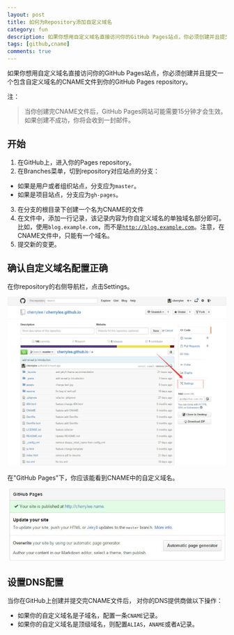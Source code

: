 ```yaml
---
layout: post
title: 如何为Repository添加自定义域名
category: fun
description: 如果你想用自定义域名直接访问你的GitHub Pages站点，你必须创建并且提交一个包含自定义域名的CNAME文件到你的GitHub Pages repository。
tags: [github,cname]
comments: true
---
```


如果你想用自定义域名直接访问你的GitHub Pages站点，你必须创建并且提交一个包含自定义域名的CNAME文件到你的GitHub Pages repository。

注：

> 当你创建完CNAME文件后，GitHub Pages网站可能需要15分钟才会生效。如果创建不成功，你将会收到一封邮件。

## 开始

1. 在GitHub上，进入你的Pages repository。
2. 在Branches菜单，切到repository对应站点的分支：
  - 如果是用户或者组织站点，分支应为<code>master</code>。
  - 如果是项目站点，分支应为<code>gh-pages</code>。
3. 在分支的根目录下创建一个名为CNAME的文件
4. 在文件中，添加一行记录，该记录内容为你自定义域名的单独域名部分即可。比如，使用<code>blog.example.com</code>，而不是<code>http://blog.example.com</code>。注意，在CNAME文件中，只能有一个域名。
5. 提交新的变更。

## 确认自定义域名配置正确

在你repository的右侧导航栏，点击Settings。

<p class="picture"><img alt="" src="/assets/img/2013-2-10/setting.jpg"/></p>

在"GitHub Pages"下，你应该能看到CNAME中的自定义域名。

<p class="picture"><img alt="" src="/assets/img/2013-2-10/cherrylee_name.jpg"/></p>

## 设置DNS配置

当你在GitHub上创建并提交完CNAME文件后， 对你的DNS提供商做以下操作：

- 如果你的自定义域名是子域名，配置一条<code>CNAME</code>记录。
- 如果你的自定义域名是顶级域名，则配置<code>ALIAS</code>，<code>ANAME</code>或者<code>A</code>记录。